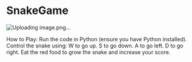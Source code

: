 # SnakeGame
![Uploading image.png…]()

How to Play:
Run the code in Python (ensure you have Python installed).
Control the snake using:
W to go up.
S to go down.
A to go left.
D to go right.
Eat the red food to grow the snake and increase your score.
